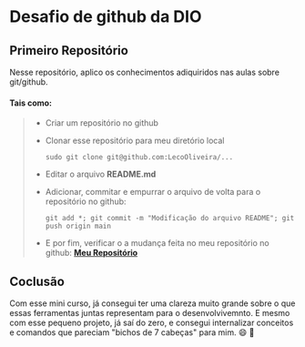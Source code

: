 # Desafio de github da __**DIO**__
## Primeiro Repositório

Nesse repositório, aplico os conhecimentos adiquiridos nas aulas sobre git/github.

#### Tais como:

> - Criar um repositório no github
>
> - Clonar esse repositório para meu diretório local
>  
>   ``` sudo git clone git@github.com:LecoOliveira/... ```
>
> - Editar o arquivo **README.md**
>
> - Adicionar, commitar e empurrar o arquivo de volta para o repositório no github:  
>
>   ``` git add *; git commit -m "Modificação do arquivo README"; git push origin main ```
>
> - E por fim, verificar o a mudança feita no meu repositório no github:
>  [**Meu Repositório**](https://github.com/LecoOliveira/DIO_desafio_github "Clique para acessar")


## Coclusão

Com esse mini curso, já consegui ter uma clareza muito grande sobre o que essas ferramentas juntas representam para o desenvolvivemnto.
E mesmo com esse pequeno projeto, já saí do zero, e consegui internalizar conceitos e comandos que pareciam "bichos de 7 cabeças" para mim. :smile: :partying_face:
 	
